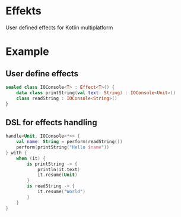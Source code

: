 # Effekts

User defined effects for Kotlin multiplatform

# Example

## User define effects

```kotlin
sealed class IOConsole<T> : Effect<T>() {
    data class printString(val text: String) : IOConsole<Unit>()
    class readString : IOConsole<String>()
}
```

## DSL for effects handling

```kotlin
handle<Unit, IOConsole<*>> {
    val name: String = perform(readString())
    perform(printString("Hello $name"))
} with {
    when (it) {
        is printString -> {
            println(it.text)
            it.resume(Unit)
        }
        is readString -> {            
            it.resume("World")
        }
    }
}
```
